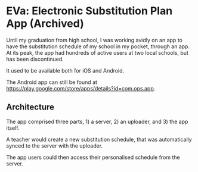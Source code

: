# EVa: Electronic Substitution Plan App (Archived)

Until my graduation from high school, I was working avidly on an app to have the substitution schedule of my school in my pocket, through an app. At its peak, the app had hundreds of active users at two local schools, but has been discontinued.

It used to be available both for iOS and Android.

The Android app can still be found at <https://play.google.com/store/apps/details?id=com.ops.app>.

## Architecture

The app comprised three parts, 1) a server, 2) an uploader, and 3) the app itself.

A teacher would create a new substitution schedule, that was automatically synced to the server with the uploader.

The app users could then access their personalised schedule from the server.